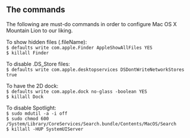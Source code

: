 ## The commands

The following are must-do commands in order to configure Mac OS X Mountain Lion to our liking.

To show hidden files (.fileName):<br />
`$ defaults write com.apple.Finder AppleShowAllFiles YES`<br />
`$ killall Finder`

To disable .DS_Store files:<br />
`$ defaults write com.apple.desktopservices DSDontWriteNetworkStores true`

To have the 2D dock:<br />
`$ defaults write com.apple.dock no-glass -boolean YES`<br />
`$ killall Dock`

To disable Spotlight:<br />
`$ sudo mdutil -a -i off`<br />
`$ sudo chmod 600 /System/Library/CoreServices/Search.bundle/Contents/MacOS/Search`<br />
`$ killall -HUP SystemUIServer`
